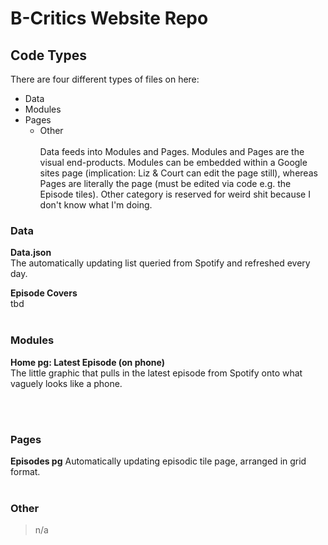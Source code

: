 # B-Critics Website Repo

## Code Types
There are four different types of files on here:
- Data
- Modules
- Pages
  - Other<br/><br/>
Data feeds into Modules and Pages.
Modules and Pages are the visual end-products. Modules can be embedded within a Google sites page (implication: Liz & Court can edit the page still), whereas Pages are literally the page (must be edited via code e.g. the Episode tiles).
Other category is reserved for weird shit because I don't know what I'm doing.<br/>
### Data<br/>
**Data.json**<br/>The automatically updating list queried from Spotify and refreshed every day.

**Episode Covers**<br/>
tbd<br/><br/>
### Modules<br/>
**Home pg: Latest Episode (on phone)**<br/>The little graphic that pulls in the latest episode from Spotify onto what vaguely looks like a phone.

<br/><br/>
### Pages
**Episodes pg**
Automatically updating episodic tile page, arranged in grid format.
<br/>
<br/>
### Other
> n/a
<br/>

